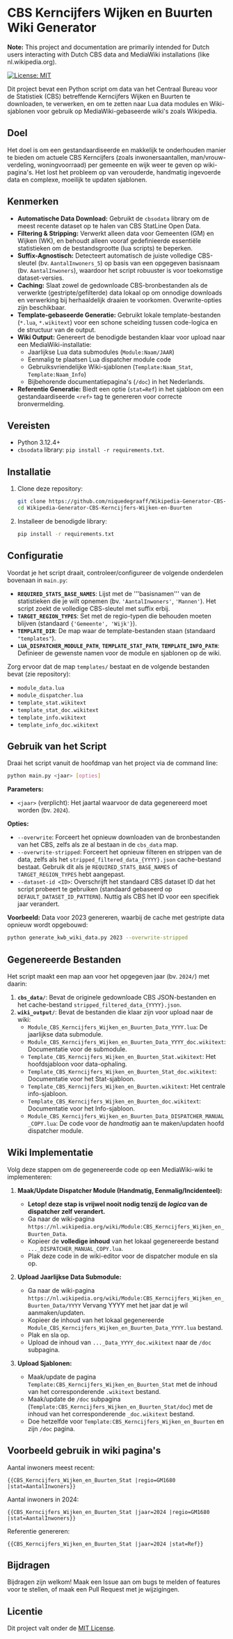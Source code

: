 # CBS Kerncijfers Wijken en Buurten Wiki Generator

**Note:** This project and documentation are primarily intended for Dutch users interacting with Dutch CBS data and MediaWiki installations (like nl.wikipedia.org).

[![License: MIT](https://img.shields.io/badge/License-MIT-yellow.svg)](https://opensource.org/licenses/MIT)

Dit project bevat een Python script om data van het Centraal Bureau voor de Statistiek (CBS) betreffende Kerncijfers Wijken en Buurten te downloaden, te verwerken, en om te zetten naar Lua data modules en Wiki-sjablonen voor gebruik op MediaWiki-gebaseerde wiki's zoals Wikipedia.

## Doel

Het doel is om een gestandaardiseerde en makkelijk te onderhouden manier te bieden om actuele CBS Kerncijfers (zoals inwonersaantallen, man/vrouw-verdeling, woningvoorraad) per gemeente en wijk weer te geven op wiki-pagina's. Het lost het probleem op van verouderde, handmatig ingevoerde data en complexe, moeilijk te updaten sjablonen.

## Kenmerken

*   **Automatische Data Download:** Gebruikt de `cbsodata` library om de meest recente dataset op te halen van CBS StatLine Open Data.
*   **Filtering & Stripping:** Verwerkt alleen data voor Gemeenten (GM) en Wijken (WK), en behoudt alleen vooraf gedefinieerde essentiële statistieken om de bestandsgrootte (lua scripts) te beperken.
*   **Suffix-Agnostisch:** Detecteert automatisch de juiste volledige CBS-sleutel (bv. `AantalInwoners_5`) op basis van een opgegeven basisnaam (bv. `AantalInwoners`), waardoor het script robuuster is voor toekomstige dataset-versies.
*   **Caching:** Slaat zowel de gedownloade CBS-bronbestanden als de verwerkte (gestripte/gefilterde) data lokaal op om onnodige downloads en verwerking bij herhaaldelijk draaien te voorkomen. Overwrite-opties zijn beschikbaar.
*   **Template-gebaseerde Generatie:** Gebruikt lokale template-bestanden (`*.lua`, `*.wikitext`) voor een schone scheiding tussen code-logica en de structuur van de output.
*   **Wiki Output:** Genereert de benodigde bestanden klaar voor upload naar een MediaWiki-installatie:
    *   Jaarlijkse Lua data submodules (`Module:Naam/JAAR`)
    *   Eenmalig te plaatsen Lua dispatcher module code
    *   Gebruiksvriendelijke Wiki-sjablonen (`Template:Naam_Stat`, `Template:Naam_Info`)
    *   Bijbehorende documentatiepagina's (`/doc`) in het Nederlands.
*   **Referentie Generatie:** Biedt een optie (`stat=Ref`) in het sjabloon om een gestandaardiseerde `<ref>` tag te genereren voor correcte bronvermelding.

## Vereisten

*   Python 3.12.4+
*   `cbsodata` library: `pip install -r requirements.txt`. 

## Installatie

1.  Clone deze repository:
    ```bash
    git clone https://github.com/niquedegraaff/Wikipedia-Generator-CBS-Kerncijfers-Wijken-en-Buurten.git
    cd Wikipedia-Generator-CBS-Kerncijfers-Wijken-en-Buurten
    ```
2.  Installeer de benodigde library:
    ```bash
    pip install -r requirements.txt
    ```

## Configuratie

Voordat je het script draait, controleer/configureer de volgende onderdelen bovenaan in `main.py`:

*   **`REQUIRED_STATS_BASE_NAMES`**: Lijst met de '''basisnamen''' van de statistieken die je wilt opnemen (bv. `'AantalInwoners'`, `'Mannen'`). Het script zoekt de volledige CBS-sleutel met suffix erbij.
*   **`TARGET_REGION_TYPES`**: Set met de regio-typen die behouden moeten blijven (standaard `{'Gemeente', 'Wijk'}`).
*   **`TEMPLATE_DIR`**: De map waar de template-bestanden staan (standaard `"templates"`).
*   **`LUA_DISPATCHER_MODULE_PATH`**, **`TEMPLATE_STAT_PATH`**, **`TEMPLATE_INFO_PATH`**: Definieer de gewenste namen voor de module en sjablonen op de wiki.

Zorg ervoor dat de map `templates/` bestaat en de volgende bestanden bevat (zie repository):
*   `module_data.lua`
*   `module_dispatcher.lua`
*   `template_stat.wikitext`
*   `template_stat_doc.wikitext`
*   `template_info.wikitext`
*   `template_info_doc.wikitext`

## Gebruik van het Script

Draai het script vanuit de hoofdmap van het project via de command line:

```bash
python main.py <jaar> [opties]
```

**Parameters:**

*   `<jaar>` (verplicht): Het jaartal waarvoor de data gegenereerd moet worden (bv. `2024`).

**Opties:**

*   `--overwrite`: Forceert het opnieuw downloaden van de bronbestanden van het CBS, zelfs als ze al bestaan in de `cbs_data` map.
*   `--overwrite-stripped`: Forceert het opnieuw filteren en strippen van de data, zelfs als het `stripped_filtered_data_{YYYY}.json` cache-bestand bestaat. Gebruik dit als je `REQUIRED_STATS_BASE_NAMES` of `TARGET_REGION_TYPES` hebt aangepast.
*   `--dataset-id <ID>`: Overschrijft het standaard CBS dataset ID dat het script probeert te gebruiken (standaard gebaseerd op `DEFAULT_DATASET_ID_PATTERN`). Nuttig als CBS het ID voor een specifiek jaar verandert.

**Voorbeeld:** Data voor 2023 genereren, waarbij de cache met gestripte data opnieuw wordt opgebouwd:

```bash
python generate_kwb_wiki_data.py 2023 --overwrite-stripped
```

## Gegenereerde Bestanden

Het script maakt een map aan voor het opgegeven jaar (bv. `2024/`) met daarin:

1.  **`cbs_data/`**: Bevat de originele gedownloade CBS JSON-bestanden en het cache-bestand `stripped_filtered_data_{YYYY}.json`.
2.  **`wiki_output/`**: Bevat de bestanden die klaar zijn voor upload naar de wiki:
    *   `Module_CBS_Kerncijfers_Wijken_en_Buurten_Data_YYYY.lua`: De jaarlijkse data submodule.
    *   `Module_CBS_Kerncijfers_Wijken_en_Buurten_Data_YYYY_doc.wikitext`: Documentatie voor de submodule.
    *   `Template_CBS_Kerncijfers_Wijken_en_Buurten_Stat.wikitext`: Het hoofdsjabloon voor data-ophaling.
    *   `Template_CBS_Kerncijfers_Wijken_en_Buurten_Stat_doc.wikitext`: Documentatie voor het Stat-sjabloon.
    *   `Template_CBS_Kerncijfers_Wijken_en_Buurten.wikitext`: Het centrale info-sjabloon.
    *   `Template_CBS_Kerncijfers_Wijken_en_Buurten_doc.wikitext`: Documentatie voor het Info-sjabloon.
    *   `Module_CBS_Kerncijfers_Wijken_en_Buurten_Data_DISPATCHER_MANUAL_COPY.lua`: De code voor de *handmatig* aan te maken/updaten hoofd dispatcher module.

## Wiki Implementatie

Volg deze stappen om de gegenereerde code op een MediaWiki-wiki te implementeren:

1.  **Maak/Update Dispatcher Module (Handmatig, Eenmalig/Incidenteel):**
    *   **Letop! deze stap is vrijwel nooit nodig tenzij de *logica* van de dispatcher zelf verandert.**
    *   Ga naar de wiki-pagina `https://nl.wikipedia.org/wiki/Module:CBS_Kerncijfers_Wijken_en_Buurten_Data`.
    *   Kopieer de **volledige inhoud** van het lokaal gegenereerde bestand `..._DISPATCHER_MANUAL_COPY.lua`.
    *   Plak deze code in de wiki-editor voor de dispatcher module en sla op.

2.  **Upload Jaarlijkse Data Submodule:**
    *   Ga naar de wiki-pagina `https://nl.wikipedia.org/wiki/Module:CBS_Kerncijfers_Wijken_en_Buurten_Data/YYYY` Vervang YYYY met het jaar dat je wil aanmaken/updaten. 
    *   Kopieer de inhoud van het lokaal gegenereerde `Module_CBS_Kerncijfers_Wijken_en_Buurten_Data_YYYY.lua` bestand.
    *   Plak en sla op.
    *   Upload de inhoud van `..._Data_YYYY_doc.wikitext` naar de `/doc` subpagina.

3.  **Upload Sjablonen:**
    *   Maak/update de pagina `Template:CBS_Kerncijfers_Wijken_en_Buurten_Stat` met de inhoud van het corresponderende `.wikitext` bestand.
    *   Maak/update de `/doc` subpagina (`Template:CBS_Kerncijfers_Wijken_en_Buurten_Stat/doc`) met de inhoud van het corresponderende `_doc.wikitext` bestand.
    *   Doe hetzelfde voor `Template:CBS_Kerncijfers_Wijken_en_Buurten` en zijn `/doc` pagina.

## Voorbeeld gebruik in wiki pagina's

Aantal inwoners meest recent:
```wikitext
{{CBS_Kerncijfers_Wijken_en_Buurten_Stat |regio=GM1680 |stat=AantalInwoners}}
```

Aantal inwoners in 2024:
```wikitext
{{CBS_Kerncijfers_Wijken_en_Buurten_Stat |jaar=2024 |regio=GM1680 |stat=AantalInwoners}}
```

Referentie genereren:
```wikitext
{{CBS_Kerncijfers_Wijken_en_Buurten_Stat |jaar=2024 |stat=Ref}}
```

## Bijdragen

Bijdragen zijn welkom! Maak een Issue aan om bugs te melden of features voor te stellen, of maak een Pull Request met je wijzigingen.

## Licentie

Dit project valt onder de [MIT License](LICENSE).